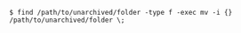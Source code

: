 <!-- usedin: [ _includes/_inlines/Databases/common/database-backup/database-backups_postgresql.md] -->


```
$ find /path/to/unarchived/folder -type f -exec mv -i {} /path/to/unarchived/folder \;  
```
